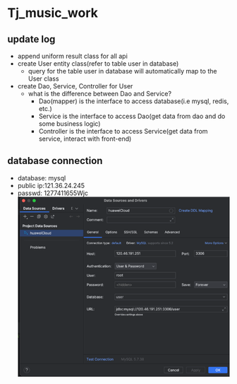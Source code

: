 # Tj_music_work

## update log
- append uniform result class for all api
- create User entity class(refer to table user in database)
  - query for the table user in database will automatically map to the User class
- create Dao, Service, Controller for User
    - what is the difference between Dao and Service?
        - Dao(mapper) is the interface to access database(i.e mysql, redis, etc.)
        - Service is the interface to access Dao(get data from dao and do some business logic)
        - Controller is the interface to access Service(get data from service, interact with front-end)
## database connection
- database: mysql
- public ip:121.36.24.245
- passwd: 1277411655Wjc
![img.png](img.png)